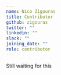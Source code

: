 ```yaml
---
name: Nico Zigouras
title: Contributor
github: zigouras
twitter: ""
linkedin: ""
slack: ""
joining_date: ""
role: contributor
---
```


Still waiting for this
